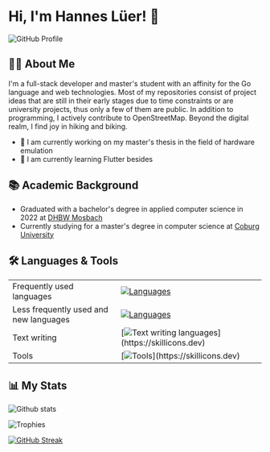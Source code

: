 # Hi, I'm Hannes Lüer! 👋

![GitHub Profile](https://github-widgetbox.vercel.app/api/profile?username=HannesLueer&data=followers,repositories,commits&theme=dark)

## 👨‍💻 About Me

I'm a full-stack developer and master's student with an affinity for the Go language and web technologies. Most of my repositories consist of project ideas that are still in their early stages due to time constraints or are university projects, thus only a few of them are public. In addition to programming, I actively contribute to OpenStreetMap. Beyond the digital realm, I find joy in hiking and biking.

- 📝 I am currently working on my master's thesis in the field of hardware emulation
- 🧠 I am currently learning Flutter besides

## 📚 Academic Background

- Graduated with a bachelor's degree in applied computer science in 2022 at [DHBW Mosbach](https://www.mosbach.dhbw.de/)
- Currently studying for a master's degree in computer science at [Coburg University](https://github.com/hscoburg)

## 🛠️ Languages & Tools

|                                        |                                                                                                  |
| -------------------------------------- | ------------------------------------------------------------------------------------------------ |
| Frequently used languages              | [![Languages](https://skillicons.dev/icons?i=go,js,ts,html,css,vue)](https://skillicons.dev)     |
| Less frequently used and new languages | [![Languages](https://skillicons.dev/icons?i=py,cs,java,,flutter,dart)](https://skillicons.dev)  |
| Text writing                           | [![Text writing languages](https://skillicons.dev/icons?i=md,latex,,,,)](https://skillicons.dev) |
| Tools                                  | [![Tools](https://skillicons.dev/icons?i=vscode,git,postman,postgres,,)](https://skillicons.dev) |

## 📊 My Stats

![Github stats](https://github-readme-stats.vercel.app/api?username=HannesLueer&theme=transparent&show_icons=true&show=prs_merged,prs_merged_percentage&hide=stars,discussions_started,discussions_answered,issues&count_private=true&include_all_commits=true)

<!-- ![Top Languages Card](https://github-readme-stats.vercel.app/api/top-langs/?username=HannesLueer&theme=transparent) -->

![Trophies](https://github-profile-trophy.vercel.app/?username=HannesLueer&title=Joined2020,Commits,Experience,PullRequests,Repositories,Followers&theme=darkhub&margin-w=16&margin-h=16&no-bg=true&column=-1)

[![GitHub Streak](https://streak-stats.demolab.com/?user=HannesLueer&theme=transparent)](https://git.io/streak-stats)
